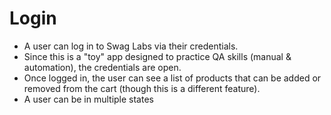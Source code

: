 # Login
- A user can log in to Swag Labs via their credentials.
- Since this is a "toy" app designed to practice QA skills (manual & automation), the credentials are open.
- Once logged in, the user can see a list of products that can be added or removed from the cart (though this is a different feature).
- A user can be in multiple states